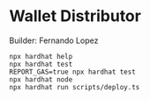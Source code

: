 # Wallet Distributor

Builder: Fernando Lopez

```shell
npx hardhat help
npx hardhat test
REPORT_GAS=true npx hardhat test
npx hardhat node
npx hardhat run scripts/deploy.ts
```
